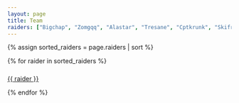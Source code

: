 ```yaml
---
layout: page
title: Team
raiders: ["Bigchap", "Zomgqq", "Alastar", "Tresane", "Cptkrunk", "Skifree", "Eredesse", "Dragonheart", "Evgenimalkin", "Maknasty", "Wootman", "Cimba", "Flarez", "Irregularity", "Crians", "Shiftless"]
---
```


{% assign sorted_raiders = page.raiders | sort %}

<script type="text/javascript" id="myjsonp"></script>
<script type="text/javascript">
    function getToon(obj) {
        var raiders = ["Bigchap", "Zomgqq", "Alastar", "Tresane", "Cptkrunk", "Skifree", "Eredesse", "Dragonheart", "Evgenimalkin", "Maknasty", 
                        "Wootman", "Cimba", "Flarez", "Irregularity", "Crians", "Shiftless"];
        for (var index = 0; index < raiders.length; index++) {
            for (var yndex = 0; yndex < obj.members.length; yndex++) {
                if (raiders[index] == obj.members[yndex].character.name) {
                    var id = raiders[index];
                    document.getElementById("avatar" + id).src = "https://us.battle.net/static-render/us/" + obj.members[yndex].character.thumbnail;
                    document.getElementById("name" + id).innerHTML = obj.members[yndex].character.name;
                    document.getElementById("specClass" + id).innerHTML = obj.members[yndex].character.spec.name + " ";

                    if (obj.members[yndex].character.class == "1") { document.getElementById("specClass" + id).innerHTML += "Warrior"; }
                    if (obj.members[yndex].character.class == "2") { document.getElementById("specClass" + id).innerHTML += "Paladin"; }
                    if (obj.members[yndex].character.class == "3") { document.getElementById("specClass" + id).innerHTML += "Hunter"; }
                    if (obj.members[yndex].character.class == "4") { document.getElementById("specClass" + id).innerHTML += "Rogue"; }
                    if (obj.members[yndex].character.class == "5") { document.getElementById("specClass" + id).innerHTML += "Priest"; }
                    if (obj.members[yndex].character.class == "6") { document.getElementById("specClass" + id).innerHTML += "Death Knight"; }
                    if (obj.members[yndex].character.class == "7") { document.getElementById("specClass" + id).innerHTML += "Shaman"; }
                    if (obj.members[yndex].character.class == "8") { document.getElementById("specClass" + id).innerHTML += "Mage"; }
                    if (obj.members[yndex].character.class == "9") { document.getElementById("specClass" + id).innerHTML += "Warlock"; }
                    if (obj.members[yndex].character.class == "10") { document.getElementById("specClass" + id).innerHTML += "Monk"; }
                    if (obj.members[yndex].character.class == "11") { document.getElementById("specClass" + id).innerHTML += "Druid"; }

             

                }
            }
        }

            // document.getElementById("avatar").src = "https://us.battle.net/static-render/us/" + obj.thumbnail;
            // document.getElementById("currentName").innerHTML = obj.name;

            // if (obj.talents[0].selected) {
            //     document.getElementById("currentSpecClass").innerHTML = obj.talents[0].spec.name;
            //     obj.talents
            // } else {

            // }

            // if (obj.class == "10") { obj.class = "Monk"; }
            // document.getElementById("currentSpecClass").innerHTML += " " + obj.class;
        // document.getElementById("name" +  obj.name).innerHTML = obj.name;

    }
    window.onload = function() {
        var url = "http://us.battle.net/api/wow/guild/Boulderfist/Dragon%20Knight?fields=members&jsonp=getToon";
        document.getElementById("myjsonp").src = url;
    }
</script>

<div id="teamContainer">
    {% for raider in sorted_raiders %}
        <div class="post-container">                
            <div class="post-thumb">
                <img id="avatar{{ raider }}"></img>
            </div>
            <div class="post-content">
                <h3 class="post-title" id="name{{ raider }}"></h3>
                <a id="armory{{ raider}}" href="http://us.battle.net/wow/en/character/boulderfist/Bigchap/simple">
                    <p id="specClass{{ raider }}">{{ raider }}</p>
                </a>
            </div>
        </div>
    {% endfor %}
</div>

<!-- <div class="post-container">                
    <div class="post-thumb">
        <img id="avatar"></img>
    </div>
    <div class="post-content">
        <h3 class="post-title" id="currentName"></h3>
        <a href="http://us.battle.net/wow/en/character/boulderfist/Bigchap/simple">
            <p id="currentSpecClass"></p>
        </a>
    </div>
</div> -->